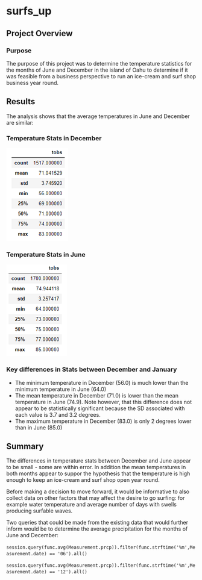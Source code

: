 # surfs_up
## Project Overview
### Purpose
The purpose of this project was to determine the temperature statistics for the months of June and December in the island of Oahu to determine if it was feasible from a business perspective to run an ice-cream and surf shop business year round.

## Results
The analysis shows that the average temperatures in June and December are similar:
### Temperature Stats in December

![](DecTempStats.PNG)

### Temperature Stats in June

![](JuneTempStats.PNG)

### Key differences in Stats between December and January
- The minimum temperature in December (56.0) is much lower than the minimum temperature in June (64.0)
- The mean temperature in December (71.0) is lower than the mean temperature in June (74.9).  Note however, that this difference does not appear to be statistically significant because the SD associated with each value is 3.7 and 3.2 degrees.
- The maximum temperature in December (83.0) is only 2 degrees lower than in June (85.0)

## Summary
The differences in temperature stats between December and June appear to be small - some are within error.  In addition the mean temperatures in both months appear to suppor the hypothesis that the temperature is high enough to keep an ice-cream and surf shop open year round.

Before making a decision to move forward, it would be informative to also collect data on other factors that may affect the desire to go surfing: for example water temperature and average number of days with swells producing surfable waves.

Two queries that could be made from the existing data that would further inform would be to determine the average precipitation for the months of June and December:

`session.query(func.avg(Measurement.prcp)).filter(func.strftime('%m',Measurement.date) == '06').all()`

`session.query(func.avg(Measurement.prcp)).filter(func.strftime('%m',Measurement.date) == '12').all()`
